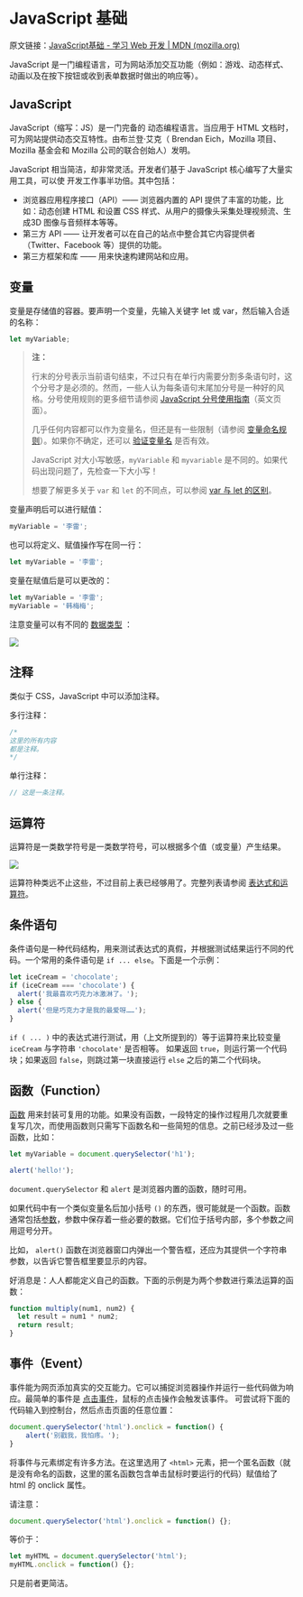 # JavaScript 基础

原文链接：[JavaScript基础 - 学习 Web 开发 | MDN (mozilla.org)](https://developer.mozilla.org/zh-CN/docs/Learn/Getting_started_with_the_web/JavaScript_basics)

JavaScript 是一门编程语言，可为网站添加交互功能（例如：游戏、动态样式、动画以及在按下按钮或收到表单数据时做出的响应等）。

## JavaScript

JavaScript（缩写：JS）是一门完备的 动态编程语言。当应用于 HTML 文档时，可为网站提供动态交互特性。由布兰登·艾克（ Brendan Eich，Mozilla 项目、Mozilla 基金会和 Mozilla 公司的联合创始人）发明。

JavaScript 相当简洁，却非常灵活。开发者们基于 JavaScript 核心编写了大量实用工具，可以使 开发工作事半功倍。其中包括：

- 浏览器应用程序接口（API）—— 浏览器内置的 API 提供了丰富的功能，比如：动态创建 HTML 和设置 CSS 样式、从用户的摄像头采集处理视频流、生成3D 图像与音频样本等等。
- 第三方 API —— 让开发者可以在自己的站点中整合其它内容提供者（Twitter、Facebook 等）提供的功能。
- 第三方框架和库 —— 用来快速构建网站和应用。

## 变量

变量是存储值的容器。要声明一个变量，先输入关键字 let 或 var，然后输入合适的名称：

```js
let myVariable;
```

> **注：**
>
> 行末的分号表示当前语句结束，不过只有在单行内需要分割多条语句时，这个分号才是必须的。然而，一些人认为每条语句末尾加分号是一种好的风格。分号使用规则的更多细节请参阅 [JavaScript 分号使用指南](http://news.codecademy.com/your-guide-to-semicolons-in-javascript/)（英文页面）。
>
> 几乎任何内容都可以作为变量名，但还是有一些限制（请参阅 [变量命名规则](https://developer.mozilla.org/zh-CN/docs/Web/JavaScript/Guide/Grammar_and_types#变量)）。如果你不确定，还可以 [验证变量名](https://mothereff.in/js-variables) 是否有效。
>
> JavaScript 对大小写敏感，`myVariable` 和 `myvariable` 是不同的。如果代码出现问题了，先检查一下大小写！
>
> 想要了解更多关于 `var` 和 `let` 的不同点，可以参阅 [var 与 let 的区别](https://developer.mozilla.org/zh-CN/docs/Learn/JavaScript/First_steps/Variables#var_与_let_的区别)。

变量声明后可以进行赋值：

```js
myVariable = '李雷';
```

也可以将定义、赋值操作写在同一行：

```js
let myVariable = '李雷';
```

变量在赋值后是可以更改的：

```js
let myVariable = '李雷';
myVariable = '韩梅梅';
```



注意变量可以有不同的 [数据类型](https://developer.mozilla.org/zh-CN/docs/Web/JavaScript/Data_structures) ：

![](../images/变量类型.png)

## 注释

类似于 CSS，JavaScript 中可以添加注释。

多行注释：

```js
/*
这里的所有内容
都是注释。
*/
```

单行注释：

```js
// 这是一条注释。
```

## 运算符

运算符是一类数学符号是一类数学符号，可以根据多个值（或变量）产生结果。

![](../images/运算符.png)

运算符种类远不止这些，不过目前上表已经够用了。完整列表请参阅 [表达式和运算符](https://developer.mozilla.org/zh-CN/docs/Web/JavaScript/Reference/Operators)。

## 条件语句

条件语句是一种代码结构，用来测试表达式的真假，并根据测试结果运行不同的代码。一个常用的条件语句是 `if ... else`。下面是一个示例：

```js
let iceCream = 'chocolate';
if (iceCream === 'chocolate') {
  alert('我最喜欢巧克力冰激淋了。');
} else {
  alert('但是巧克力才是我的最爱呀……');
}
```

`if ( ... )` 中的表达式进行测试，用（上文所提到的）等于运算符来比较变量 `iceCream` 与字符串 `'chocolate'` 是否相等。 如果返回 `true`，则运行第一个代码块；如果返回 `false`，则跳过第一块直接运行 `else` 之后的第二个代码块。

## 函数（Function）

[函数](https://developer.mozilla.org/zh-CN/docs/Glossary/Function) 用来封装可复用的功能。如果没有函数，一段特定的操作过程用几次就要重复写几次，而使用函数则只需写下函数名和一些简短的信息。之前已经涉及过一些函数，比如：

```js
let myVariable = document.querySelector('h1');

alert('hello!');
```

`document.querySelector` 和 `alert` 是浏览器内置的函数，随时可用。

如果代码中有一个类似变量名后加小括号 `()` 的东西，很可能就是一个函数。函数通常包括[参数](https://developer.mozilla.org/zh-CN/docs/Glossary/Argument)，参数中保存着一些必要的数据。它们位于括号内部，多个参数之间用逗号分开。

比如， `alert()` 函数在浏览器窗口内弹出一个警告框，还应为其提供一个字符串参数，以告诉它警告框里要显示的内容。

好消息是：人人都能定义自己的函数。下面的示例是为两个参数进行乘法运算的函数：

```js
function multiply(num1, num2) {
  let result = num1 * num2;
  return result;
}
```

## 事件（Event）

事件能为网页添加真实的交互能力。它可以捕捉浏览器操作并运行一些代码做为响应。最简单的事件是 [点击事件](https://developer.mozilla.org/zh-CN/docs/Web/API/Element/click_event)，鼠标的点击操作会触发该事件。 可尝试将下面的代码输入到控制台，然后点击页面的任意位置：

```js
document.querySelector('html').onclick = function() {
    alert('别戳我，我怕疼。');
}
```

将事件与元素绑定有许多方法。在这里选用了 `<html>` 元素，把一个匿名函数（就是没有命名的函数，这里的匿名函数包含单击鼠标时要运行的代码）赋值给了 html 的 onclick 属性。

请注意：

```js
document.querySelector('html').onclick = function() {};
```

等价于：

```js
let myHTML = document.querySelector('html');
myHTML.onclick = function() {};
```

只是前者更简洁。